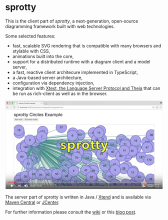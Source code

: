 # sprotty

This is the client part of _sprotty_, a next-generation, open-source diagramming framework built with web technologies. 

Some selected features:

* fast, scalable SVG rendering that is compatible with many browsers and stylable with CSS,
* animations built into the core,
* support for a distributed runtime with a diagram client and a model server,
* a fast, reactive client architecure implemented in TypeScript,
* a Java-based server architecture,
* configuration via dependency injection,
* integration with [Xtext, the Language Server Protocol and Theia](https://github.com/TypeFox/theia-sprotty-example) that can be run as rich-client as well as in the browser.

[![sprotty demo](../sprotty_demo_screenshot.png)](http://www.youtube.com/watch?v=IydM4l7WFKk "sprotty demo")

The server part of sprotty is written in Java / [Xtend](http://xtend-lang.org) and is available via [Maven Central](http://repo.maven.apache.org/maven2/io/typefox/sprotty/) or [JCenter](http://jcenter.bintray.com/io/typefox/sprotty/).

For further information please consult the [wiki](https://github.com/TypeFox/sprotty/wiki) or this [blog post](http://typefox.io/sprotty-a-web-based-diagramming-framework).
